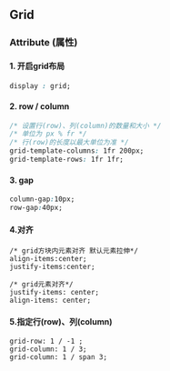 ## Grid

### Attribute (属性)

#### 1. 开启grid布局

```css
display : grid;
```

#### 2. row / column

```css
/* 设置行(row)、列(column)的数量和大小 */
/* 单位为 px % fr */
/* 行(row)的长度以最大单位为准 */
grid-template-columns: 1fr 200px;
grid-template-rows: 1fr 1fr;
```

#### 3. gap

```css
column-gap:10px;
row-gap:40px;
```

#### 4.对齐

```
/* grid方块内元素对齐 默认元素拉伸*/ 
align-items:center;
justify-items:center;

/* grid元素对齐*/
justify-items: center;
align-items: center; 
```

#### 5.指定行(row)、列(column)

```
grid-row: 1 / -1 ;
grid-column: 1 / 3;
grid-column: 1 / span 3;
```

